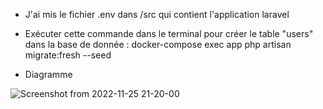 * J'ai mis le fichier .env dans /src qui contient l'application laravel
   
* Exécuter cette commande dans le terminal pour créer le table "users" dans la base de donnée : docker-compose exec app php artisan migrate:fresh --seed

* Diagramme 

![Screenshot from 2022-11-25 21-20-00](https://user-images.githubusercontent.com/59959039/204052360-e4051ecc-bbdc-4bb2-a41b-b976b2cfd6dc.png)
